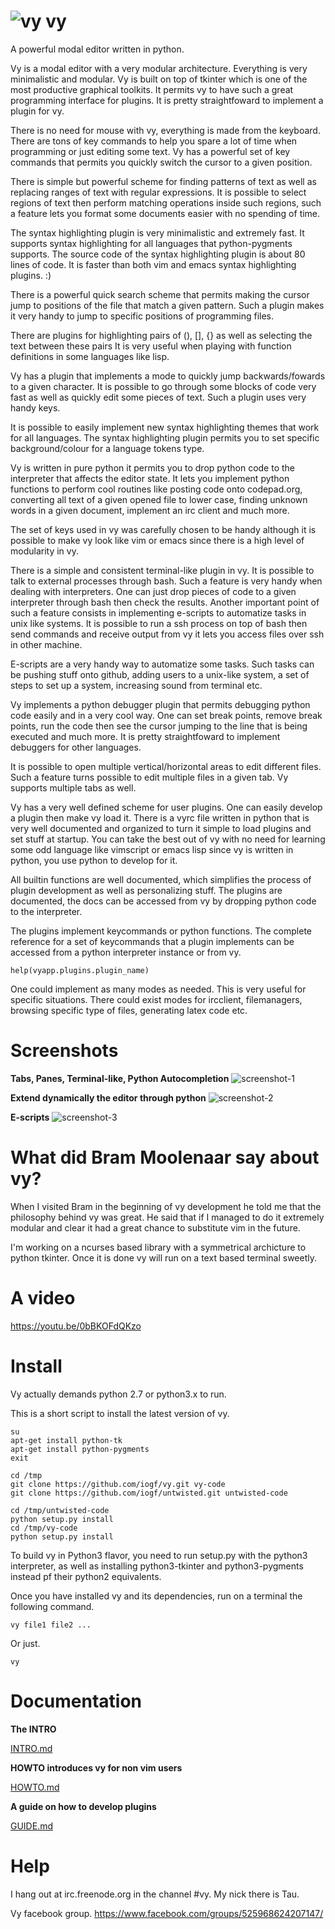 ![vy](vy.gif) vy
================

A powerful modal editor written in python.

Vy is a modal editor with a very modular architecture. Everything is very minimalistic and modular. 
Vy is built on top of tkinter which is one of the most productive graphical toolkits. It permits vy
to have such a great programming interface for plugins. It is pretty straightfoward to implement a plugin for vy.

There is no need for mouse with vy, everything is made from the keyboard. There are tons of key commands to help 
you spare a lot of time when programming or just editing some text. Vy has a powerful set of key commands that
permits you quickly switch the cursor to a given position. 

There is simple but powerful scheme for finding patterns of text as well as replacing ranges of text with regular 
expressions. It is possible to select regions of text then perform matching operations inside such regions, 
such a feature lets you format some documents easier with no spending of time.

The syntax highlighting plugin is very minimalistic and extremely fast. It supports syntax highlighting 
for all languages that python-pygments supports. The source code of the syntax highlighting plugin is about 
80 lines of code. It is faster than both vim and emacs syntax highlighting plugins. :)

There is a powerful quick search scheme that permits making the cursor jump to positions of the file that match
a given pattern. Such a plugin makes it very handy to jump to specific positions of programming files.

There are plugins for highlighting pairs of (), [], {} as well as selecting the text between these pairs 
It is very useful when playing with function definitions in some languages like lisp.

Vy has a plugin that implements a mode to quickly jump backwards/fowards to a given character. It is possible
to go through some blocks of code very fast as well as quickly edit some pieces of text. Such a plugin
uses very handy keys.

It is possible to easily implement new syntax highlighting themes that work for all languages.
The syntax highlighting plugin permits you to set specific background/colour for a language tokens type.

Vy is written in pure python it permits you to drop python code to the interpreter that affects the editor state.
It lets you implement python functions to perform cool routines like posting code onto codepad.org, converting all text 
of a given opened file to lower case, finding unknown words in a given document, implement an irc client and much more.

The set of keys used in vy was carefully chosen to be handy although it is possible to make vy look like vim or emacs since
there is a high level of modularity in vy.

There is a simple and consistent terminal-like plugin in vy. It is possible to talk to external processes through bash.
Such a feature is very handy when dealing with interpreters. One can just drop pieces of code to a given interpreter 
through bash then check the results. Another important point of such a feature consists in implementing e-scripts 
to automatize tasks in unix like systems. It is possible to run a ssh process on top of bash then send commands and receive 
output from vy it lets you access files over ssh in other machine.

E-scripts are a very handy way to automatize some tasks. Such tasks can be pushing stuff onto github, adding users 
to a unix-like system, a set of steps to set up a system, increasing sound from terminal etc. 

Vy implements a python debugger plugin that permits debugging python code easily and in a very cool way. 
One can set break points, remove break points, run the code then see the cursor jumping to the line 
that is being executed and much more. It is pretty straightfoward to implement debuggers for other languages.

It is possible to open multiple vertical/horizontal areas to edit different files. Such a feature turns possible
to edit multiple files in a given tab. Vy supports multiple tabs as well.

Vy has a very well defined scheme for user plugins. One can easily develop a plugin then make vy load it.
There is a vyrc file written in python that is very well documented and organized to turn it simple to load
plugins and set stuff at startup. You can take the best out of vy with no need for learning some odd language
like vimscript or emacs lisp since vy is written in python, you use python to develop for it.

All builtin functions are well documented, which simplifies the process of plugin development as well as personalizing stuff.
The plugins are documented, the docs can be accessed from vy by dropping python code to the interpreter.

The plugins implement keycommands or python functions. The complete reference for a set of keycommands that a plugin implements 
can be accessed from a python interpreter instance or from vy.
    
    help(vyapp.plugins.plugin_name)

One could implement as many modes as needed. This is very useful for specific situations. There could exist modes 
for ircclient, filemanagers, browsing specific type of files, generating latex code etc.

Screenshots
===========

**Tabs, Panes, Terminal-like, Python Autocompletion**
![screenshot-1](screenshot-1.jpg)

**Extend dynamically the editor through python**
![screenshot-2](screenshot-2.jpg)

**E-scripts**
![screenshot-3](screenshot-3.jpg)

What did Bram Moolenaar say about vy?
=====================================

When I visited Bram in the beginning of vy development he told me that the philosophy behind
vy was great. He said that if I managed to do it extremely modular and clear it had a great chance
to substitute vim in the future.

I'm working on a ncurses based library with a symmetrical archicture to python tkinter. Once it is done
vy will run on a text based terminal sweetly.

A video
=======

https://youtu.be/0bBKOFdQKzo

Install
=======

Vy actually demands python 2.7 or python3.x to run.

This is a short script to install the latest version of vy.

    su
    apt-get install python-tk
    apt-get install python-pygments
    exit

    cd /tmp
    git clone https://github.com/iogf/vy.git vy-code
    git clone https://github.com/iogf/untwisted.git untwisted-code

    cd /tmp/untwisted-code
    python setup.py install
    cd /tmp/vy-code
    python setup.py install


To build vy in Python3 flavor, you need to run setup.py with the python3 interpreter,
as well as installing python3-tkinter and python3-pygments instead pf their python2
equivalents.

    
Once you have installed vy and its dependencies,
run on a terminal the following command.

    vy file1 file2 ...

Or just.

    vy


Documentation
=============

**The INTRO**

[INTRO.md](INTRO.md)

**HOWTO introduces vy for non vim users**

[HOWTO.md](HOWTO.md)

**A guide on how to develop plugins**

[GUIDE.md](GUIDE.md)


Help
====

I hang out at irc.freenode.org in the channel #vy.
My nick there is Tau.

Vy facebook group.
https://www.facebook.com/groups/525968624207147/











